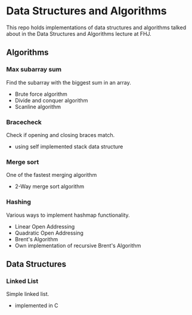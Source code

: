 # Data Structures and Algorithms

This repo holds implementations of data structures and algorithms talked about
in the Data Structures and Algorithms lecture at FHJ.

## Algorithms

### Max subarray sum

Find the subarray with the biggest sum in an array.

- Brute force algorithm
- Divide and conquer algorithm
- Scanline algorithm

### Bracecheck

Check if opening and closing braces match.

- using self implemented stack data structure

### Merge sort

One of the fastest merging algorithm

- 2-Way merge sort algorithm

### Hashing

Various ways to implement hashmap functionality.

- Linear Open Addressing
- Quadratic Open Addressing
- Brent's Algorithm
- Own implementation of recursive Brent's Algorithm

## Data Structures

### Linked List

Simple linked list.

- implemented in C
